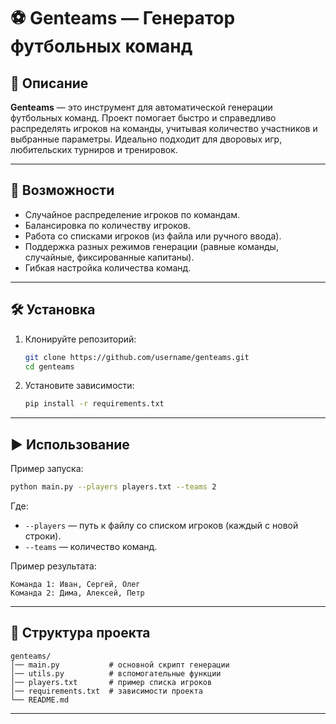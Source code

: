 # ⚽ Genteams — Генератор футбольных команд

## 📌 Описание

**Genteams** — это инструмент для автоматической генерации футбольных команд.
Проект помогает быстро и справедливо распределять игроков на команды, учитывая количество участников и выбранные параметры. Идеально подходит для дворовых игр, любительских турниров и тренировок.

---

## 🚀 Возможности

* Случайное распределение игроков по командам.
* Балансировка по количеству игроков.
* Работа со списками игроков (из файла или ручного ввода).
* Поддержка разных режимов генерации (равные команды, случайные, фиксированные капитаны).
* Гибкая настройка количества команд.

---

## 🛠 Установка

1. Клонируйте репозиторий:

   ```bash
   git clone https://github.com/username/genteams.git
   cd genteams
   ```
2. Установите зависимости:

   ```bash
   pip install -r requirements.txt
   ```

---

## ▶️ Использование

Пример запуска:

```bash
python main.py --players players.txt --teams 2
```

Где:

* `--players` — путь к файлу со списком игроков (каждый с новой строки).
* `--teams` — количество команд.

Пример результата:

```
Команда 1: Иван, Сергей, Олег
Команда 2: Дима, Алексей, Петр
```

---

## 📂 Структура проекта

```
genteams/
│── main.py           # основной скрипт генерации
│── utils.py          # вспомогательные функции
│── players.txt       # пример списка игроков
│── requirements.txt  # зависимости проекта
└── README.md
```

---

